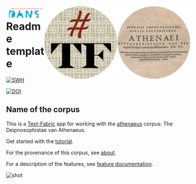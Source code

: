 <div>
<img src="images/logo.png" align="right" width="200"/>
<img src="images/tf.png" align="right" width="200"/>
<img src="images/dans.png" align="right" width="100"/>
</div>

# Readme template

[![SWH](https://archive.softwareheritage.org/badge/origin/https://github.com/annotation/app-athenaeus/)](https://archive.softwareheritage.org/browse/origin/https://github.com/annotation/app-athenaeus/)

[![DOI](https://zenodo.org/badge/nnn.svg)](https://zenodo.org/badge/latestdoi/nnn)

## Name of the corpus

This is a
[Text-Fabric](https://github.com/annotation/text-fabric) app
for working with the
[athenaeus](https://github.com/pthu/patristics/tf/1.1/athenaeus/Athenaeus/Deipnosophistae)
corpus: The Deipnosophistae van Athenaeus.

Get started with the
[tutorial](https://nbviewer.jupyter.org/github/annotation/tutorials/blob/master/athenaeus/start.ipynb).

For the provenance of this corpus, see
[about](https://github.com/pthu/athenaeus/blob/master/docs/about.md).

For a description of the features, see
[feature documentation](https://github.com/pthu/athenaeus/blob/master/docs/transcription.md).

![shot](images/shot.png)


